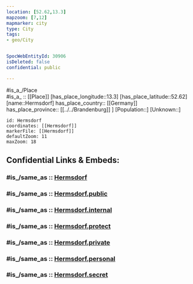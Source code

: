 ```yaml
---
location: [52.62,13.3] 
mapzoom: [7,12] 
mapmarker: city 
type: City
tags:
- geo/City


SpocWebEntityId: 30906
isDeleted: false
confidential: public

---
```

#is_a_/Place  
#is_a_ :: [[Place]] 
[has_place_longitude::13.3] 
[has_place_latitude::52.62] 
[name::Hermsdorf] 
has_place_country:: [[Germany]]  
has_place_province:: [[../../Brandenburg]] ] 
[Population::] 
[Unknown::] 


```leaflet
id: Hermsdorf
coordinates: [[Hermsdorf]] 
markerFile: [[Hermsdorf]] 
defaultZoom: 11 
maxZoom: 18
```


## Confidential Links & Embeds: 

### #is_/same_as :: [Hermsdorf](/_Standards/Earth/Continent/Europe/Europe~Central/Germany/Germany~West/State~Berlin/cities~Berlin/Hermsdorf.md) 

### #is_/same_as :: [Hermsdorf.public](/_public/Earth/Continent/Europe/Europe~Central/Germany/Germany~West/State~Berlin/cities~Berlin/Hermsdorf.public.md) 

### #is_/same_as :: [Hermsdorf.internal](/_internal/Earth/Continent/Europe/Europe~Central/Germany/Germany~West/State~Berlin/cities~Berlin/Hermsdorf.internal.md) 

### #is_/same_as :: [Hermsdorf.protect](/_protect/Earth/Continent/Europe/Europe~Central/Germany/Germany~West/State~Berlin/cities~Berlin/Hermsdorf.protect.md) 

### #is_/same_as :: [Hermsdorf.private](/_private/Earth/Continent/Europe/Europe~Central/Germany/Germany~West/State~Berlin/cities~Berlin/Hermsdorf.private.md) 

### #is_/same_as :: [Hermsdorf.personal](/_personal/Earth/Continent/Europe/Europe~Central/Germany/Germany~West/State~Berlin/cities~Berlin/Hermsdorf.personal.md) 

### #is_/same_as :: [Hermsdorf.secret](/_secret/Earth/Continent/Europe/Europe~Central/Germany/Germany~West/State~Berlin/cities~Berlin/Hermsdorf.secret.md)

